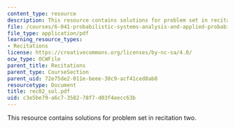```yaml
---
content_type: resource
description: This resource contains solutions for problem set in recitation two.
file: /courses/6-041-probabilistic-systems-analysis-and-applied-probability-spring-2006/c3e5be79a6c7358278f7d03f4eecc63b_rec02_sol.pdf
file_type: application/pdf
learning_resource_types:
- Recitations
license: https://creativecommons.org/licenses/by-nc-sa/4.0/
ocw_type: OCWFile
parent_title: Recitations
parent_type: CourseSection
parent_uid: 72e75de2-011e-beee-30c9-acf41ced8ab8
resourcetype: Document
title: rec02_sol.pdf
uid: c3e5be79-a6c7-3582-78f7-d03f4eecc63b
---
```

This resource contains solutions for problem set in recitation two.